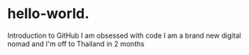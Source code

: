 # hello-world.
Introduction to GitHub
I am obsessed with code
I am a brand new digital nomad and I'm off to Thailand in 2 months
